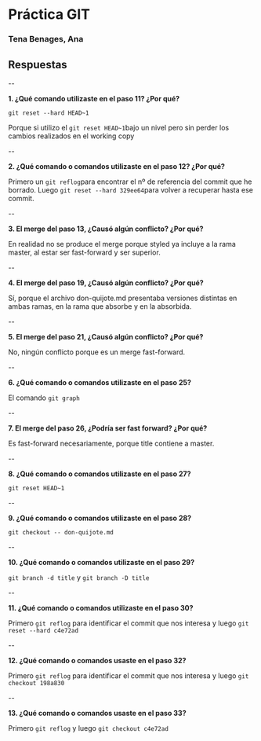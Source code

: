 # Práctica GIT

### Tena Benages, Ana

##  Respuestas

--

**1. ¿Qué comando utilizaste en el paso 11? ¿Por qué?**

`git reset --hard HEAD~1` 

Porque si utilizo el `git reset HEAD~1`bajo un nivel pero sin perder los cambios realizados en el working copy

--

**2. ¿Qué comando o comandos utilizaste en el paso 12? ¿Por qué?**

Primero un `git reflog`para encontrar el nº de referencia del commit que he borrado. Luego `git reset --hard 329ee64`para volver a recuperar hasta ese commit.

--

**3. El merge del paso 13, ¿Causó algún conflicto? ¿Por qué?**

En realidad no se produce el merge porque styled ya incluye a la rama master, al estar ser fast-forward y ser superior.

--

**4. El merge del paso 19, ¿Causó algún conflicto? ¿Por qué?**

Sí, porque el archivo don-quijote.md presentaba versiones distintas en ambas ramas, en la rama que absorbe y en la absorbida.

--

**5. El merge del paso 21, ¿Causó algún conflicto? ¿Por qué?**

No, ningún conflicto porque es un merge fast-forward.

--

**6. ¿Qué comando o comandos utilizaste en el paso 25?**

 El comando `git graph`

--

**7. El merge del paso 26, ¿Podría ser fast forward? ¿Por qué?** 

Es fast-forward necesariamente, porque title contiene a master.

--

**8. ¿Qué comando o comandos utilizaste en el paso 27?**

`git reset HEAD~1`

--

**9. ¿Qué comando o comandos utilizaste en el paso 28?**

`git checkout -- don-quijote.md`

--

**10. ¿Qué comando o comandos utilizaste en el paso 29?**

`git branch -d title` y `git branch -D title`

--

**11. ¿Qué comando o comandos utilizaste en el paso 30?**

Primero `git reflog` para identificar el commit que nos interesa y luego `git reset --hard c4e72ad`

--

**12. ¿Qué comando o comandos usaste en el paso 32?**

Primero `git reflog` para identificar el commit que nos interesa y luego `git checkout 198a830`

--

**13. ¿Qué comando o comandos usaste en el paso 33?**

Primero `git reflog` y luego `git checkout c4e72ad`